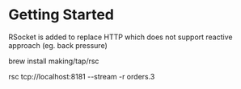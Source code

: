 # Getting Started

RSocket is added to replace HTTP which does not support reactive approach (eg. back pressure) 

brew install making/tap/rsc

rsc tcp://localhost:8181 --stream -r orders.3
